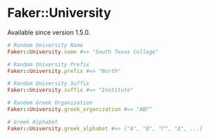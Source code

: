 # Faker::University

Available since version 1.5.0.

```ruby
# Random University Name
Faker::University.name #=> "South Texas College"

# Random University Prefix
Faker::University.prefix #=> "North"

# Random University Suffix
Faker::University.suffix #=> "Institute"

# Random Greek Organization
Faker::University.greek_organization #=> "ABΓ"

# Greek Alphabet
Faker::University.greek_alphabet #=> ["Α", "B", "Γ", "Δ", ...]
```
